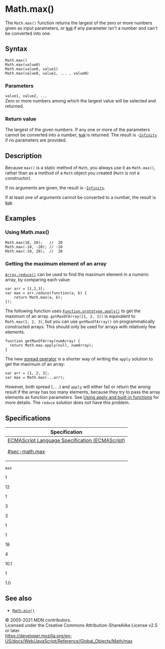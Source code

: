 # Math.max()

The `Math.max()` function returns the largest of the zero or more numbers given as input parameters, or [`NaN`](../nan) if any parameter isn't a number and can't be converted into one.

## Syntax

    Math.max()
    Math.max(value0)
    Math.max(value0, value1)
    Math.max(value0, value1, ... , valueN)

### Parameters

`value1, value2, ...`  
Zero or more numbers among which the largest value will be selected and returned.

### Return value

The largest of the given numbers. If any one or more of the parameters cannot be converted into a number, [`NaN`](../nan) is returned. The result is -[`Infinity`](../infinity) if no parameters are provided.

## Description

Because `max()` is a static method of `Math`, you always use it as `Math.max()`, rather than as a method of a `Math` object you created (`Math` is not a constructor).

If no arguments are given, the result is -[`Infinity`](../infinity).

If at least one of arguments cannot be converted to a number, the result is [`NaN`](../nan).

## Examples

### Using Math.max()

    Math.max(10, 20);   //  20
    Math.max(-10, -20); // -10
    Math.max(-10, 20);  //  20

### Getting the maximum element of an array

[`Array.reduce()`](../array/reduce) can be used to find the maximum element in a numeric array, by comparing each value:

    var arr = [1,2,3];
    var max = arr.reduce(function(a, b) {
        return Math.max(a, b);
    });

The following function uses [`Function.prototype.apply()`](../function/apply) to get the maximum of an array. `getMaxOfArray([1, 2, 3])` is equivalent to `Math.max(1, 2, 3)`, but you can use `getMaxOfArray()` on programmatically constructed arrays. This should only be used for arrays with relatively few elements.

    function getMaxOfArray(numArray) {
      return Math.max.apply(null, numArray);
    }

The new [spread operator](../../operators/spread_syntax) is a shorter way of writing the `apply` solution to get the maximum of an array:

    var arr = [1, 2, 3];
    var max = Math.max(...arr);

However, both spread (`...`) and `apply` will either fail or return the wrong result if the array has too many elements, because they try to pass the array elements as function parameters. See [Using apply and built-in functions](../function/apply#using_apply_and_built-in_functions) for more details. The `reduce` solution does not have this problem.

## Specifications

<table><thead><tr class="header"><th>Specification</th></tr></thead><tbody><tr class="odd"><td><a href="https://tc39.es/ecma262/#sec-math.max">ECMAScript Language Specification (ECMAScript) 
<br/>

<span class="small">#sec-math.max</span></a></td></tr></tbody></table>

`max`

1

12

1

3

3

1

1

18

4

10.1

1

1.0

## See also

-   [`Math.min()`](min)

© 2005-2021 MDN contributors.  
Licensed under the Creative Commons Attribution-ShareAlike License v2.5 or later.  
<a href="https://developer.mozilla.org/en-US/docs/Web/JavaScript/Reference/Global_Objects/Math/max" class="_attribution-link">https://developer.mozilla.org/en-US/docs/Web/JavaScript/Reference/Global_Objects/Math/max</a>

